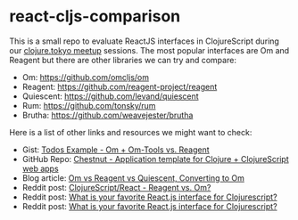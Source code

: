 # react-cljs-comparison

This is a small repo to evaluate ReactJS interfaces in ClojureScript during our
[clojure.tokyo meetup](https://www.meetup.com/clojure-tokyo/) sessions.
The most popular interfaces are Om and Reagent but there are other libraries
we can try and compare:

- Om: https://github.com/omcljs/om
- Reagent: https://github.com/reagent-project/reagent
- Quiescent: https://github.com/levand/quiescent
- Rum: https://github.com/tonsky/rum
- Brutha: https://github.com/weavejester/brutha

Here is a list of other links and resources we might want to check:

- Gist: [Todos Example - Om + Om-Tools vs. Reagent](https://gist.github.com/jakecraige/07b71d3a6a5633f3745c)
- GitHub Repo: [Chestnut - Application template for Clojure + ClojureScript web apps](https://github.com/plexus/chestnut)
- Blog article: [Om vs Reagent vs Quiescent, Converting to Om](http://pchristensen.com/blog/articles/sfcljs-august-meetup-om/)
- Reddit post: [ClojureScript/React - Reagent vs. Om?](https://www.reddit.com/r/Clojure/comments/22qjre/clojurescriptreact_reagent_vs_om/)
- Reddit post: [What is your favorite React.js interface for Clojurescript?](https://www.reddit.com/r/Clojure/comments/4dkny3/what_is_your_favorite_reactjs_interface_for/)
- Reddit post: [What is your favorite React.js interface for Clojurescript?](https://www.reddit.com/r/Clojure/comments/4dkny3/what_is_your_favorite_reactjs_interface_for/)
